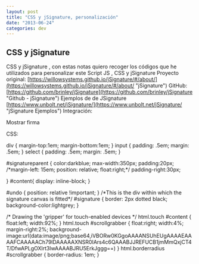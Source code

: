```yaml
---
layout: post
title: "CSS y jSignature, personalización"
date: "2013-06-24"
categories: dev
---
```


## CSS y jSignature

CSS y jSignature , con estas notas quiero recoger los códigos que he utilizados para personalizar este Script JS , CSS y jSignature Proyecto original: [https://willowsystems.github.io/jSignature/#/about/](https://willowsystems.github.io/jSignature/#/about/ "jSignature") GitHub: [https://github.com/brinley/jSignature](https://github.com/brinley/jSignature "Github - jSignature") Ejemplos de de JSignature [https://www.unbolt.net/jSignature/](https://www.unbolt.net/jSignature/ "jSignature Ejemplos") Integración:

Mostrar firma

CSS:

div {
	margin-top:1em;
	margin-bottom:1em;
}
input {
	padding: .5em;
	margin: .5em;
}
select {
	padding: .5em;
	margin: .5em;
}

#signatureparent {
	color:darkblue;
	max-width:350px;
	padding:20px;
	/\*margin-left: 15em;
	position: relative;
	float:right;\*/
	padding-right:30px;

}
#content{
	display: inline-block;
}

#undo {
	position: relative  !important;
}
/\*This is the div within which the signature canvas is fitted\*/
#signature {
	border: 2px dotted black;
	background-color:lightgrey;
}

/\* Drawing the 'gripper' for touch-enabled devices \*/ 
html.touch #content {
	float:left;
	width:92%;
}
html.touch #scrollgrabber {
	float:right;
	width:4%;
	margin-right:2%;
	background-image:url(data:image/png;base64,iVBORw0KGgoAAAANSUhEUgAAAAEAAAAFCAAAAACh79lDAAAAAXNSR0IArs4c6QAAABJJREFUCB1jmMmQxjCT4T/DfwAPLgOXlrt3IwAAAABJRU5ErkJggg==)
}
html.borderradius #scrollgrabber {
	border-radius: 1em;
}
